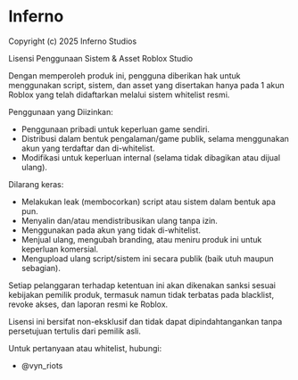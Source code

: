 # Inferno

Copyright (c) 2025 Inferno Studios

Lisensi Penggunaan Sistem & Asset Roblox Studio

Dengan memperoleh produk ini, pengguna diberikan hak untuk menggunakan script, sistem, dan asset yang disertakan hanya pada 1 akun Roblox yang telah didaftarkan melalui sistem whitelist resmi.

Penggunaan yang Diizinkan:
- Penggunaan pribadi untuk keperluan game sendiri.
- Distribusi dalam bentuk pengalaman/game publik, selama menggunakan akun yang terdaftar dan di-whitelist.
- Modifikasi untuk keperluan internal (selama tidak dibagikan atau dijual ulang).

Dilarang keras:
- Melakukan leak (membocorkan) script atau sistem dalam bentuk apa pun.
- Menyalin dan/atau mendistribusikan ulang tanpa izin.
- Menggunakan pada akun yang tidak di-whitelist.
- Menjual ulang, mengubah branding, atau meniru produk ini untuk keperluan komersial.
- Mengupload ulang script/sistem ini secara publik (baik utuh maupun sebagian).

Setiap pelanggaran terhadap ketentuan ini akan dikenakan sanksi sesuai kebijakan pemilik produk, termasuk namun tidak terbatas pada blacklist, revoke akses, dan laporan resmi ke Roblox.

Lisensi ini bersifat non-eksklusif dan tidak dapat dipindahtangankan tanpa persetujuan tertulis dari pemilik asli.

Untuk pertanyaan atau whitelist, hubungi: 
- @vyn_riots 
